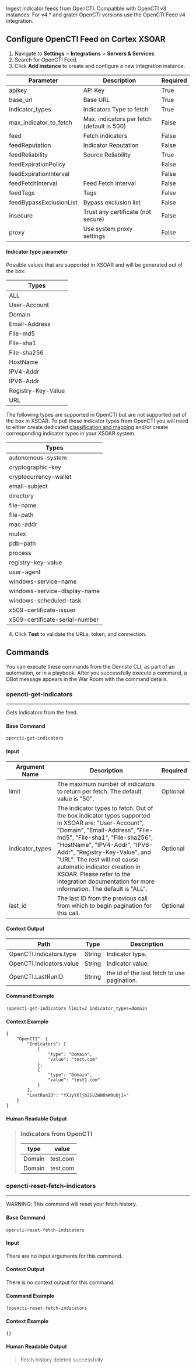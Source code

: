 Ingest indicator feeds from OpenCTI. 
Compatible with OpenCTI v3 instances. For v4.* and grater OpenCTI versions use the OpenCTI Feed v4 integration.
## Configure OpenCTI Feed on Cortex XSOAR

1. Navigate to **Settings** > **Integrations** > **Servers & Services**.
2. Search for OpenCTI Feed.
3. Click **Add instance** to create and configure a new integration instance.

| **Parameter** | **Description** | **Required** |
| --- | --- | --- |
| apikey | API Key | True |
| base_url | Base URL | True |
| indicator_types | Indicators Type to fetch | True |
| max_indicator_to_fetch | Max. indicators per fetch \(default is 500\) | False |
| feed | Fetch indicators | False |
| feedReputation | Indicator Reputation | False |
| feedReliability | Source Reliability | True |
| feedExpirationPolicy |  | False |
| feedExpirationInterval |  | False |
| feedFetchInterval | Feed Fetch Interval | False |
| feedTags | Tags | False |
| feedBypassExclusionList | Bypass exclusion list | False |
| insecure | Trust any certificate \(not secure\) | False |
| proxy | Use system proxy settings | False |

#### Indicator type parameter
Possible values that are supported in XSOAR and will be generated out of the box:

| **Types** |
| --- |
| ALL |
| User-Account |
| Domain |
| Email-Address| 
| File-md5| 
|File-sha1| |
|File-sha256|
|HostName| 
|IPV4-Addr|
|IPV6-Addr| 
|Registry-Key-Value|
|URL|
 
The following types are supported in OpenCTI but are not supported out of the box in XSOAR. To pull these indicator types from OpenCTI you will need to either create dedicated [classification and mapping](https://xsoar.pan.dev/docs/incidents/incident-classification-mapping) and/or create corresponding indicator types in your XSOAR system.


| **Types** |
| --- |
|autonomous-system|
|cryptographic-key|
|cryptocurrency-wallet|
|email-subject|
|directory|
|file-name|
|file-path|
|mac-addr|
|mutex|
|pdb-path|
|process|
|registry-key-value|
|user-agent|
|windows-service-name|
|windows-service-display-name|
|windows-scheduled-task|
|x509-certificate-issuer|
|x509-certificate-serial-number|


4. Click **Test** to validate the URLs, token, and connection.
## Commands
You can execute these commands from the Demisto CLI, as part of an automation, or in a playbook.
After you successfully execute a command, a DBot message appears in the War Room with the command details.
### opencti-get-indicators
***
Gets indicators from the feed.


#### Base Command

`opencti-get-indicators`
#### Input

| **Argument Name** | **Description** | **Required** |
| --- | --- | --- |
| limit | The maximum number of indicators to return per fetch. The default value is "50". | Optional | 
| indicator_types | The indicator types to fetch. Out of the box indicator types supported in XSOAR are: "User-Account", "Domain", "Email-Address", "File-md5", "File-sha1", "File-sha256", "HostName", "IPV4-Addr", "IPV6-Addr", "Registry-Key-Value", and "URL". The rest will not cause automatic indicator creation in XSOAR. Please refer to the integration documentation for more information. The default is "ALL". | Optional | 
| last_id | The last ID from the previous call from which to begin pagination for this call. | Optional | 


#### Context Output

| **Path** | **Type** | **Description** |
| --- | --- | --- |
| OpenCTI.Indicators.type | String | Indicator type. | 
| OpenCTI.Indicators.value | String | Indicator value. | 
| OpenCTI.LastRunID | String | the id of the last fetch to use pagination. | 


#### Command Example
```!opencti-get-indicators limit=2 indicator_types=domain```

#### Context Example
```
{
    "OpenCTI": {
        "Indicators": [
            {
                "type": "Domain",
                "value": "test.com"
            },
            {
                "type": "Domain",
                "value": "test1.com"
            }
        ],
        "LastRunID": "YXJyYXljb25uZWN0aW9uOjI="
    }
}
```

#### Human Readable Output

>### Indicators from OpenCTI
>|type|value|
>|---|---|
>| Domain | test.com |
>| Domain | test.com |


### opencti-reset-fetch-indicators
***
WARNING: This command will reset your fetch history.


#### Base Command

`opencti-reset-fetch-indicators`
#### Input

There are no input arguments for this command.

#### Context Output

There is no context output for this command.

#### Command Example
```!opencti-reset-fetch-indicators```

#### Context Example
```
{}
```

#### Human Readable Output

>Fetch history deleted successfully
